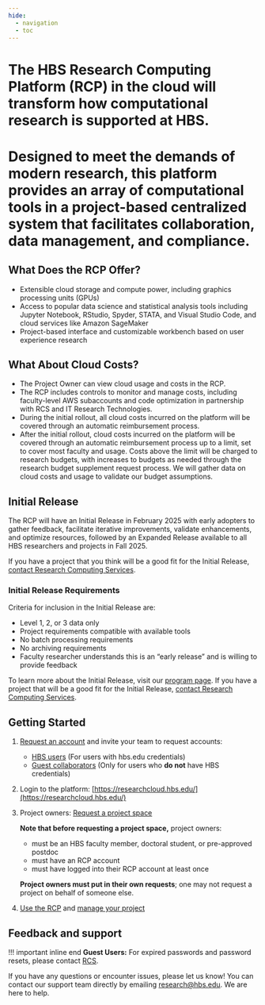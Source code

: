 ```yaml
---
hide:
  - navigation
  - toc
---
```


# The HBS Research Computing Platform (RCP) in the cloud will transform how computational research is supported at HBS.

# Designed to meet the demands of modern research, this platform provides an array of computational tools in a project-based centralized system that facilitates collaboration, data management, and compliance.

## What Does the RCP Offer? 

  - Extensible cloud storage and compute power, including graphics processing units (GPUs)
  - Access to popular data science and statistical analysis tools including Jupyter Notebook, RStudio, Spyder, STATA, and Visual Studio Code, 
  and cloud services like Amazon SageMaker
  - Project-based interface and customizable workbench based on user experience research

## What About Cloud Costs?

  - The Project Owner can view cloud usage and costs in the RCP.
  - The RCP includes controls to monitor and manage costs, including faculty-level AWS subaccounts and code optimization in partnership with RCS and IT Research Technologies. 
  - During the initial rollout, all cloud costs incurred on the platform will be covered through an automatic reimbursement process.
  - After the initial rollout, cloud costs incurred on the platform will be covered through an automatic reimbursement process up to a limit, set to cover most faculty and usage. Costs above the limit will be charged to research budgets, with increases to budgets as needed through the research budget supplement request process. We will gather data on cloud costs and usage to validate our budget assumptions. 


## Initial Release

The RCP will have an Initial Release in February 2025 with early adopters to gather feedback, facilitate iterative improvements, validate enhancements, and optimize resources, followed by an Expanded Release available to all HBS researchers and projects in Fall 2025.

If you have a project that you think will be a good fit for the Initial Release, [contact Research Computing Services](mailto:research@hbs.edu).

### Initial Release Requirements

Criteria for inclusion in the Initial Release are:

  - Level 1, 2, or 3 data only   
  - Project requirements compatible with available tools    
  - No batch processing requirements  
  - No archiving requirements  
  - Faculty researcher understands this is an “early release” and is willing to provide feedback  

To learn more about the Initial Release, visit our [program page](https://hbs.sharepoint.com/sites/CloudRCP/SitePages/About-the-Initial-Release.aspx?csf=1&web=1&e=D8OZaV). If you have a project that will be a good fit for the Initial Release, [contact Research Computing Services](mailto:research@hbs.edu). 

## Getting Started
   
1.  [Request an account](https://secure.hbs.edu/accountManagement/secure/research-computing-platform/account/new) and invite your team to request accounts:
    - [HBS users](https://secure.hbs.edu/accountManagement/secure/research-computing-platform/account/new) (For users with hbs.edu credentials)
    - [Guest collaborators](https://secure.hbs.edu/accountManagement/guest/research-computing-platform/account/new) (Only for users who **do not** have HBS credentials)
2.  Login to the platform: [https://researchcloud.hbs.edu/](https://researchcloud.hbs.edu/)
3.  Project owners: [Request a project space](https://secure.hbs.edu/accountManagement/secure/research-computing-platform/projectspace/new)

    **Note that before requesting a project space,** project owners:
      
      - must be an HBS faculty member, doctoral student, or pre-approved postdoc
      - must have an RCP account
      - must have logged into their RCP account at least once
    
    **Project owners must put in their own requests**; one may not request a project on behalf of someone else.

4. [Use the RCP](software.md) and [manage your project](manageprojects.md)

## Feedback and support

!!! important inline end
    **Guest Users:** For expired passwords and password resets, please contact [RCS](mailto:research@hbs.edu).

If you have any questions or encounter issues, please let us know! You can contact our support team directly by emailing [research@hbs.edu](mailto:research@hbs.edu). We are here to help. 

<!-- If something looks broken or is not working as expected please 
[open an issue report](https://github.com/hbs-rcs/hbsgrid-docs/issues).-->
